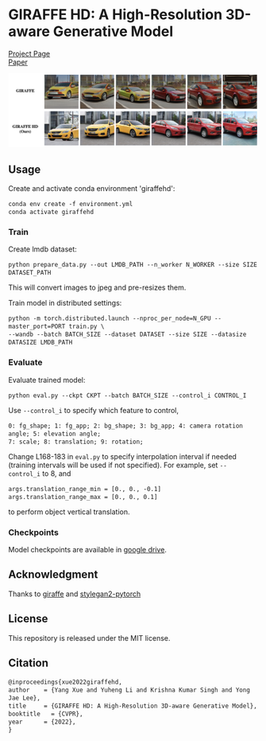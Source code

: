 # GIRAFFE HD: A High-Resolution 3D-aware Generative Model

[Project Page](https://austinxy.github.io/project-pages/giraffehd/) <br>
[Paper](https://arxiv.org/abs/2203.14954)

![concept](concept.jpeg)


## Usage
Create and activate conda environment 'giraffehd': <br>
```
conda env create -f environment.yml
conda activate giraffehd
```

### Train
Create lmdb dataset: <br>
```
python prepare_data.py --out LMDB_PATH --n_worker N_WORKER --size SIZE DATASET_PATH
```
This will convert images to jpeg and pre-resizes them. <br>

Train model in distributed settings:
```
python -m torch.distributed.launch --nproc_per_node=N_GPU --master_port=PORT train.py \
--wandb --batch BATCH_SIZE --dataset DATASET --size SIZE --datasize DATASIZE LMDB_PATH
```

### Evaluate
Evaluate trained model: <br>
```
python eval.py --ckpt CKPT --batch BATCH_SIZE --control_i CONTROL_I
```
Use `--control_i` to specify which feature to control, <br>
```
0: fg_shape; 1: fg_app; 2: bg_shape; 3: bg_app; 4: camera rotation angle; 5: elevation angle;
7: scale; 8: translation; 9: rotation;
```
Change L168-183 in `eval.py` to specify interpolation interval if needed (training intervals will be used if not specified). For example, set `--control_i` to 8, and
```
args.translation_range_min = [0., 0., -0.1]
args.translation_range_max = [0., 0., 0.1]
```
to perform object vertical translation.

### Checkpoints
Model checkpoints are available in [google drive](https://drive.google.com/drive/folders/131hxrDhY1QVvfXGfvper60NYew5nc8Uq?usp=sharing).


## Acknowledgment
Thanks to [giraffe](https://github.com/autonomousvision/giraffe) and [stylegan2-pytorch](https://github.com/rosinality/stylegan2-pytorch)


## License
This repository is released under the MIT license.


## Citation
```
@inproceedings{xue2022giraffehd,
author    = {Yang Xue and Yuheng Li and Krishna Kumar Singh and Yong Jae Lee},
title     = {GIRAFFE HD: A High-Resolution 3D-aware Generative Model},
booktitle   = {CVPR},
year      = {2022},
}
```
